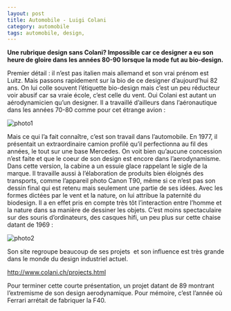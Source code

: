 ```yaml
---
layout: post
title: Automobile - Luigi Colani
category: automobile
tags: automobile, design, 
---
```

**Une rubrique design sans Colani? Impossible car ce designer a eu son heure de gloire dans les années 80-90 lorsque la mode fut au bio-design.**

Premier détail : il n’est pas italien mais allemand et son vrai prénom est Luitz. Mais passons rapidement sur la bio de ce designer d’aujourd’hui 82 ans.
On lui colle souvent l’étiquette bio-design mais c’est un peu réducteur voir abusif car sa vraie école, c’est celle du vent. Oui Colani est autant un aérodynamicien qu’un designer. Il a travaillé d’ailleurs dans l’aéronautique dans les années 70-80 comme pour cet étrange avion :

![photo1](https://upload.wikimedia.org/wikipedia/commons/0/02/Marl03.JPG)

Mais ce qui l’a fait connaître, c’est son travail dans l’automobile. En 1977, il présentait un extraordinaire camion profilé qu’il perfectionna au fil des années, le tout sur une base Mercedes.
On voit bien qu’aucune concession n’est faite et que le coeur de son design est encore dans l’aerodynamisme. Dans cette version, la cabine a un essuie glace rappelant le sigle de la marque. Il travaille aussi à l’élaboration de produits bien éloignés des transports, comme l’appareil photo Canon T90, même si ce n’est pas son dessin final qui est retenu mais seulement une partie de ses idées.
Avec les formes dictées par le vent et la nature, on lui attribue la paternité du biodesign. Il a en effet pris en compte très tôt l’interaction entre l’homme et la nature dans sa manière de dessiner les objets. C’est moins spectaculaire sur des souris d’ordinateurs, des casques hifi, un peu plus sur cette chaise datant de 1969 :

![photo2](https://cheziceman.files.wordpress.com/2010/12/colanichair.jpg)

Son site regroupe beaucoup de ses projets  et son influence est très grande dans le monde du design industriel actuel.

<a href="http://www.colani.ch/projects.html">http://www.colani.ch/projects.html</a>

Pour terminer cette courte présentation, un projet datant de 89 montrant l’extremisme de son design aerodynamique. Pour mémoire, c’est l’année où Ferrari arrétait de fabriquer la F40.<img class="alignnone" src="https://upload.wikimedia.org/wikipedia/commons/a/a5/LuigiColani-DesignTrucks.jpg" alt="" />


